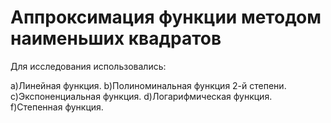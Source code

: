 # Аппроксимация функции методом наименьших квадратов

Для исследования использовались:

a)Линейная функция. 
b)Полиноминальная функция 2-й степени.  
c)Экспоненциальная функция. 
d)Логарифмическая функция. 
f)Степенная функция. 
